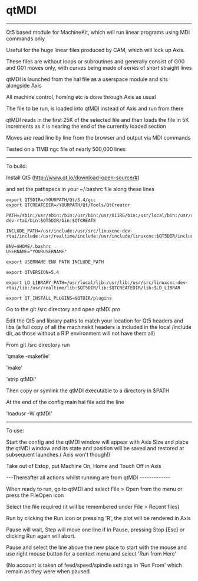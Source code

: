 # qtMDI
**************

Qt5 based module for MachineKit, which will run linear programs using MDI commands only

Useful for the huge linear files produced by CAM, which will lock up Axis.

These files are without loops or subroutines and generally consist of G00 and G01
moves only, with curves being made of series of short straight lines

qtMDI is launched from the hal file as a userspace module and sits alongside Axis

All machine control, homing etc is done through Axis as usual

The file to be run, is loaded into qtMDI instead of Axis and run from there

qtMDI reads in the first 25K of the selected file and then loads the file in 5K
increments as it is nearing the end of the currently loaded section

Moves are read line by line from the browser and output via MDI commands

Tested on a 11MB ngc file of nearly 500,000 lines

*********************************************************************************

To build:

Install Qt5  (http://www.qt.io/download-open-source/#)

and set the pathspecs in your ~/.bashrc file along these lines

    export QT5DIR=/YOURPATH/Qt/5.4/gcc
    export QTCREATEDIR=/YOURPATH/Qt/Tools/QtCreator

    PATH=/sbin:/usr/sbin:/bin:/usr/bin:/usr/X11R6/bin:/usr/local/bin:/usr/realtime/bin:/usr/src/linuxcnc-dev-rtai/bin:$QT5DIR/bin:$QTCREATE

    INCLUDE_PATH=/usr/include:/usr/src/linuxcnc-dev-rtai/include:/usr/realtime/include:/usr/include/linuxcnc:$QT5DIR/include:$INCLUDE_PATH

    ENV=$HOME/.bashrc
    USERNAME="YOURUSERNAME"

    export USERNAME ENV PATH INCLUDE_PATH

    export QTVERSION=5.4

    export LD_LIBRARY_PATH=/usr/local/lib:/usr/lib:/usr/src/linuxcnc-dev-rtai/lib:/usr/realtime/lib:$QT5DIR/lib:$QTCREATEDIR/lib:$LD_LIBRAR

    export QT_INSTALL_PLUGINS=$QTDIR/plugins


Go to the git /src directory and open qtMDI.pro

Edit the Qt5 and library paths to match your location for Qt5 headers and libs
(a full copy of all the machinekit headers is included in the local /include
dir, as those without a RIP environment will not have them all)

From git /src directory run

'qmake -makefile'

'make'

'strip qtMDI'

Then copy or symlink the qtMDI executable to a directory in $PATH

At the end of the config main hal file add the line

'loadusr -W qtMDI'

************************************************************************************

To use:

Start the config and the qtMDI window will appear with Axis
Size and place the qtMDI window and its state and position will be
saved and restored at subsequent launches.( Axis won't though!)

Take out of Estop, put Machine On, Home and Touch Off in Axis

---Thereafter all actions whilst running are from qtMDI -------------

When ready to run, go to qtMDI and select File > Open from the menu or press the FileOpen icon

Select the file required (it will be remembered under File > Recent files)

Run by clicking the Run icon or pressing 'R', the plot will be rendered in Axis 

Pause will wait, Step will move one line if in Pause, pressing Stop [Esc] or clicking Run again will abort.

Pause and select the line above the new place to start with the mouse and use right mouse button
for a context menu and select 'Run from Here'

(No account is taken of feed/speed/spindle settings in 'Run From' which remain as they were when paused.
